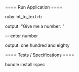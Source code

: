 ==== Run Application ====

ruby int_to_text.rb

output: "Give me a number: "

-- enter number

output: one hundred and eighty



==== Tests / Specifications ====

bundle install rspec
